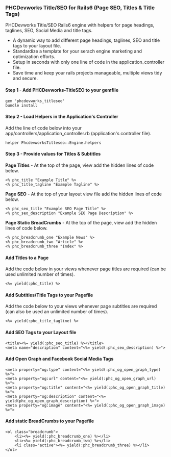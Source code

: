 ### PHCDevworks Title/SEO for Rails6 (Page SEO, Titles & Title Tags)

PHCDevworks Title/SEO Rails6 engine with helpers for page headings, taglines, SEO, Social Media and title tags.

* A dynamic way to add different page headings, taglines, SEO and title tags to your layout file.
* Standardize a template for your serach engine marketing and optimization efforts.
* Setup in seconds with only one line of code in the application_controller file.
* Save time and keep your rails projects manageable, multiple views tidy and secure.

#### Step 1 - Add PHCDevworks-TitleSEO to your gemfile  

	gem 'phcdevworks_titleseo'
	bundle install

#### Step 2 - Load Helpers in the Application's Controller
Add the line of code below into your app/controllers/application_controller.rb (application's controller file).  

	helper PhcdevworksTitleseo::Engine.helpers

#### Step 3 - Provide values for Titles & Subtitles
**Page Titles** - At the top of the page, view add the hidden lines of code below.

	<% phc_title "Example Title" %>
	<% phc_title_tagline "Example Tagline" %>

**Page SEO** - At the top of your layout view file add the hidden lines of code below.

	<% phc_seo_title "Example SEO Page Title" %>
	<% phc_seo_description "Example SEO Page Description" %>

**Page Static BreadCrumbs** - At the top of the page, view add the hidden lines of code below.

	<% phc_breadcrumb_one "Example News" %>
	<% phc_breadcrumb_two "Article" %>
	<% phc_breadcrumb_three "Index" %>

#### Add Titles to a Page  
Add the code below in your views whenever page titles are required (can be used unlimited number of times).  

	<%= yield(:phc_title) %>

#### Add Subtitles/Title Tags to your Pagefile
Add the code below to your views whenever page subtitles are required (can also be used an unlimited number of times).  

	<%= yield(:phc_title_tagline) %>

#### Add SEO Tags to your Layout file

	<title><%= yield(:phc_seo_title) %></title>
	<meta name="description" content="<%= yield(:phc_seo_description) %>">
  
#### Add Open Graph and Facebook Social Media Tags  
  
	<meta property="og:type" content="<%= yield(:phc_og_open_graph_type) %>">  
	<meta property="og:url" content="<%= yield(:phc_og_open_graph_url) %>">  
	<meta property="og:title" content="<%= yield(:phc_og_open_graph_title) %>">  
	<meta property="og:description" content="<%= yield(phc_og_open_graph_description) %>">  
	<meta property="og:image" content="<%= yield(:phc_og_open_graph_image) %>">  
  
#### Add static BreadCrumbs to your Pagefile

	<ol class="breadcrumb">
		<li><%= yield(:phc_breadcrumb_one) %></li>
		<li><%= yield(:phc_breadcrumb_two) %></li>
		<li class="active"><%= yield(:phc_breadcrumb_three) %></li>
	</ol>

